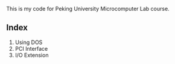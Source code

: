 This is my code for Peking University Microcomputer Lab course.

## Index

1. Using DOS
2. PCI Interface
3. I/O Extension
